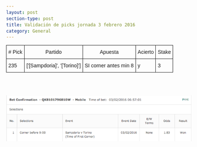 ```yaml
---
layout: post
section-type: post
title: Validación de picks jornada 3 febrero 2016
category: General
---
```

<style type="text/css">
.tg  {border-collapse:collapse;border-spacing:0;}
.tg td{font-family:Arial, sans-serif;font-size:14px;padding:10px 5px;border-style:solid;border-width:1px;overflow:hidden;word-break:normal;}
.tg th{font-family:Arial, sans-serif;font-size:14px;font-weight:normal;padding:10px 5px;border-style:solid;border-width:1px;overflow:hidden;word-break:normal;}
.tg .tg-yw4l{vertical-align:top}
</style>
<table class="tg">
  <tr>
    <th class="tg-yw4l"># Pick</th>
    <th class="tg-yw4l">Partido</th>
    <th class="tg-yw4l">Apuesta</th>
    <th class="tg-yw4l">Acierto</th>
    <th class="tg-yw4l">Stake</th>
  </tr>
  <tr>
    <td class="tg-yw4l">235</td>
    <td class="tg-yw4l">['[Sampdoria]', '[Torino]']</td>
    <td class="tg-yw4l">SI corner antes min 8</td>
    <td class="tg-yw4l">y</td>
    <td class="tg-yw4l">3</td>
  </tr>
</table>

<br><br>

![Stats](/img/img_2feb.png)
